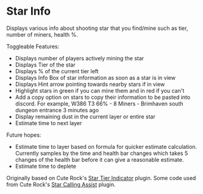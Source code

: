# Star Info
Displays various info about shooting star that you find/mine such as tier, number of miners, health %.

Toggleable Features:
- Displays number of players actively mining the star
- Displays Tier of the star
- Displays % of the current tier left
- Displays Info Box of star information as soon as a star is in view
- Displays Hint arrow pointing towards nearby stars if in view
- Highlight stars in green if you can mine them and in red if you can't
- Add a copy option on stars to copy their information to be pasted into discord. For example, W386 T3 66% - 8 Miners - Brimhaven south dungeon entrance 3 minutes ago
- Display remaining dust in the current layer or entire star
- Estimate time to next layer

Future hopes:
- Estimate time to layer based on formula for quicker estimate calculation. Currently samples by the time and health bar changes which takes 5 changes of the health bar before it can give a reasonable estimate.
- Estimate time to deplete

Originally based on Cute Rock's [Star Tier Indicator](https://github.com/zodaz/StarTierIndicator/tree/c270a68ba8a1a4307670bdc95c8cce903a1e1744) plugin.
Some code used from Cute Rock's [Star Calling Assist](https://runelite.net/plugin-hub/show/star-calling-assist) plugin.

